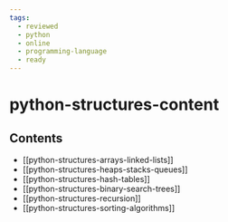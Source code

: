 ```yaml
---
tags:
  - reviewed
  - python
  - online
  - programming-language
  - ready
---
```


# python-structures-content

## Contents

- [[python-structures-arrays-linked-lists]]
- [[python-structures-heaps-stacks-queues]]
- [[python-structures-hash-tables]]
- [[python-structures-binary-search-trees]]
- [[python-structures-recursion]]
- [[python-structures-sorting-algorithms]]
